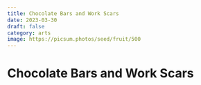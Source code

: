 ```yaml
---
title: Chocolate Bars and Work Scars
date: 2023-03-30
draft: false
category: arts
image: https://picsum.photos/seed/fruit/500
---
```

# Chocolate Bars and Work Scars
